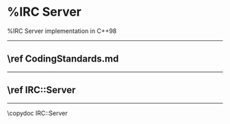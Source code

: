 # %IRC Server
%IRC Server implementation in C++98
***
## \ref CodingStandards.md
***
## \ref IRC::Server
***
\copydoc IRC::Server